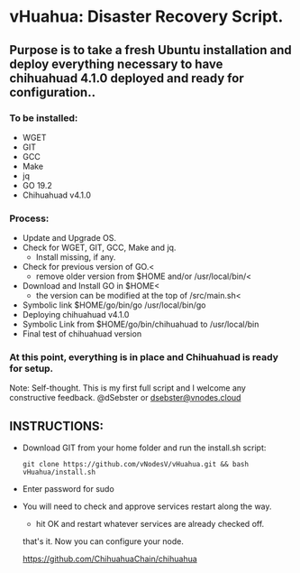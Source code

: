 
# vHuahua: Disaster Recovery Script.
## Purpose is to take a fresh Ubuntu installation and deploy everything necessary to have chihuahuad 4.1.0 deployed and ready for configuration..



### To be installed:
- WGET
- GIT
- GCC
- Make
- jq
- GO 19.2
- Chihuahuad v4.1.0





### Process: 
   - Update and Upgrade OS. 
- Check for WGET, GIT, GCC, Make and jq.
    - Install missing, if any. 
- Check for previous version of GO.<
    - remove older version from $HOME and/or /usr/local/bin/<
- Download and Install GO in $HOME<
    - the version can be modified at the top of /src/main.sh<
- Symbolic link $HOME/go/bin/go /usr/local/bin/go
- Deploying chihuahuad v4.1.0
- Symbolic Link from $HOME/go/bin/chihuahuad to /usr/local/bin
- Final test of chihuahuad version
  
### At this point, everything is in place and Chihuahuad is ready for setup. 
 

Note: Self-thought. This is my first full script and I welcome any constructive feedback. @dSebster or dsebster@vnodes.cloud




## INSTRUCTIONS:
- Download GIT from your home folder and run the install.sh script:
   ```
   git clone https://github.com/vNodesV/vHuahua.git && bash vHuahua/install.sh
   ``` 
- Enter password for sudo
- You will need to check and approve services restart along the way. 
   - hit OK and restart whatever services are already checked off.
  
  that's it. Now you can configure your node. 
  
  https://github.com/ChihuahuaChain/chihuahua
  
  
    
